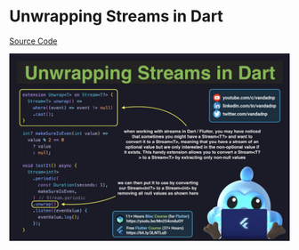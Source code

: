 # Unwrapping Streams in Dart

[Source Code](unwrapping-streams-in-dart.dart)

![](unwrapping-streams-in-dart.jpg)
